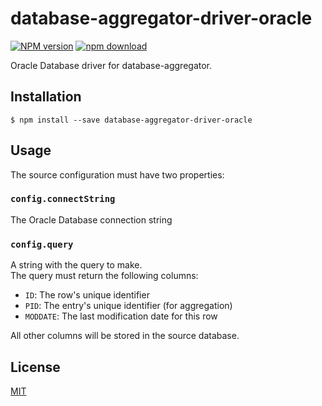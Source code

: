 # database-aggregator-driver-oracle

[![NPM version][npm-image]][npm-url]
[![npm download][download-image]][download-url]

Oracle Database driver for database-aggregator.

## Installation

`$ npm install --save database-aggregator-driver-oracle`

## Usage

The source configuration must have two properties:

### `config.connectString`

The Oracle Database connection string

### `config.query`

A string with the query to make.  
The query must return the following columns:

* `ID`: The row's unique identifier
* `PID`: The entry's unique identifier (for aggregation)
* `MODDATE`: The last modification date for this row

All other columns will be stored in the source database.

## License

[MIT](./LICENSE)

[npm-image]: https://img.shields.io/npm/v/database-aggregator-driver-oracle.svg?style=flat-square
[npm-url]: https://www.npmjs.com/package/database-aggregator-driver-oracle
[download-image]: https://img.shields.io/npm/dm/database-aggregator-driver-oracle.svg?style=flat-square
[download-url]: https://www.npmjs.com/package/database-aggregator-driver-oracle
